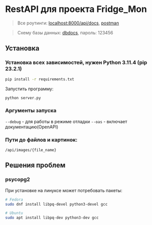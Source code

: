 # RestAPI для проекта Fridge_Mon

> Все роутинги: [localhost:8000/api/docs](http://localhost:8000/api/docs), [postman](https://www.postman.com/kansherhan/workspace/fridje-mon)

> Схему базы данных: [dbdocs](https://dbdocs.io/kansherhan/refrigerator-project), пароль: 123456

## Установка

### Установка всех зависимостей, нужен Python 3.11.4 (pip 23.2.1)

```sh
pip install -r requirements.txt
```

Запустить программу:

```sh
python server.py
```

### Аргументы запуска

`--debug` - для работы в режиме отладки
`--oas` - включает документацию(OpenAPI)

### Пути до файлов и картинок:

```
/api/images/{file_name}
```

## Решения проблем

### psycopg2

При установке на линуксе может потребовать пакеты:

```sh
# Fedora
sudo dnf install libpq-devel python3-devel gcc

# Ubuntu
sudo apt install libpq-dev python3-dev gcc
```
